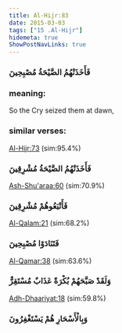 ```yaml
---
title: Al-Hijr:83
date: 2015-03-03
tags: ["15 .Al-Hijr"]
hidemeta: true 
ShowPostNavLinks: true 
---
```

### فَأَخَذَتْهُمُ الصَّيْحَةُ مُصْبِحِينَ
### meaning: 
So the Cry seized them at dawn,
### similar verses: 

[Al-Hijr:73](/15/73) (sim:95.4%)

### فَأَخَذَتْهُمُ الصَّيْحَةُ مُشْرِقِينَ

[Ash-Shu'araa:60](/26/60) (sim:70.9%)

### فَأَتْبَعُوهُمْ مُشْرِقِينَ

[Al-Qalam:21](/68/21) (sim:68.2%)

### فَتَنَادَوْا مُصْبِحِينَ

[Al-Qamar:38](/54/38) (sim:63.6%)

### وَلَقَدْ صَبَّحَهُمْ بُكْرَةً عَذَابٌ مُسْتَقِرٌّ

[Adh-Dhaariyat:18](/51/18) (sim:59.8%)

### وَبِالْأَسْحَارِ هُمْ يَسْتَغْفِرُونَ
